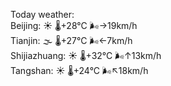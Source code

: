 Today weather:  
Beijing: ☀️   🌡️+28°C 🌬️→19km/h  
Tianjin: 🌫  🌡️+27°C 🌬️←7km/h  
Shijiazhuang: ☀️   🌡️+32°C 🌬️↑13km/h  
Tangshan: ☀️   🌡️+24°C 🌬️↖18km/h  
